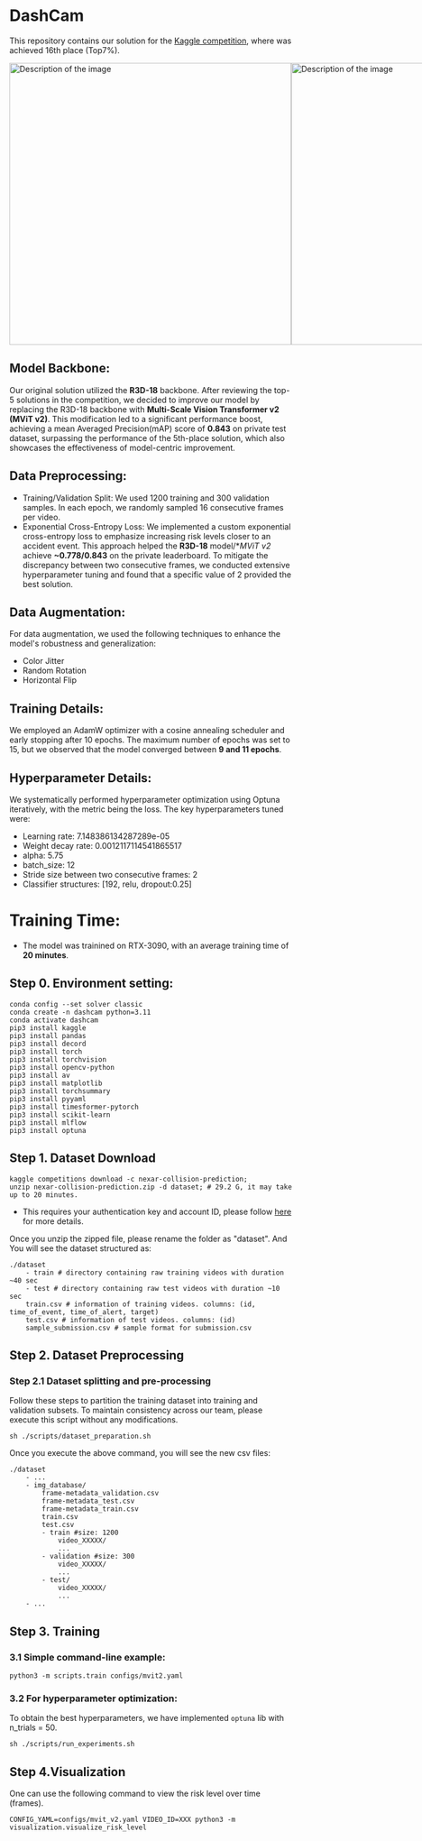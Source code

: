 # DashCam

This repository contains our solution for the [Kaggle competition](https://www.kaggle.com/competitions/nexar-collision-prediction/overview), where was achieved 16th place (Top7%).
<div style="display: flex; justify-content: space-between;">
    <img src="example/negative.gif" alt="Description of the image" width="500"/>
    <img src="example/positive.gif" alt="Description of the image" width="500"/>
</div>

## Model Backbone:
Our original solution utilized the **R3D-18** backbone. After reviewing the top-5 solutions in the competition, we decided to improve our model by replacing the R3D-18 backbone with **Multi-Scale Vision Transformer v2 (MViT v2)**. This modification led to a significant performance boost, achieving a mean Averaged Precision(mAP) score of **0.843** on private test dataset, surpassing the performance of the 5th-place solution, which also showcases the effectiveness of model-centric improvement.

## Data Preprocessing:
* Training/Validation Split: We used 1200 training and 300 validation samples. In each epoch, we randomly sampled 16 consecutive frames per video.
* Exponential Cross-Entropy Loss: We implemented a custom exponential cross-entropy loss to emphasize increasing risk levels closer to an accident event. This approach helped the **R3D-18** model/**MViT v2* achieve **~0.778/0.843** on the private leaderboard. To mitigate the discrepancy between two consecutive frames, we conducted extensive hyperparameter tuning and found that a specific value of 2 provided the best solution.

## Data Augmentation:
For data augmentation, we used the following techniques to enhance the model's robustness and generalization:
* Color Jitter
* Random Rotation
* Horizontal Flip
  
## Training Details:
We employed an AdamW optimizer with a cosine annealing scheduler and early stopping after 10 epochs. The maximum number of epochs was set to 15, but we observed that the model converged between **9 and 11 epochs**.

## Hyperparameter Details:
We systematically performed hyperparameter optimization using Optuna iteratively, with the metric being the loss. The key hyperparameters tuned were:
* Learning rate: 7.148386134287289e-05
* Weight decay rate: 0.0012117114541865517
* alpha: 5.75
* batch_size: 12
* Stride size between two consecutive frames: 2
* Classifier structures: [192, relu, dropout:0.25]
  
# Training Time:
* The model was trainined on RTX-3090, with an average training time of **20 minutes**. 

## Step 0. Environment setting:

```
conda config --set solver classic
conda create -n dashcam python=3.11
conda activate dashcam
pip3 install kaggle
pip3 install pandas
pip3 install decord 
pip3 install torch 
pip3 install torchvision
pip3 install opencv-python
pip3 install av  
pip3 install matplotlib 
pip3 install torchsummary
pip3 install pyyaml
pip3 install timesformer-pytorch
pip3 install scikit-learn
pip3 install mlflow
pip3 install optuna
```

## Step 1. Dataset Download
```
kaggle competitions download -c nexar-collision-prediction;
unzip nexar-collision-prediction.zip -d dataset; # 29.2 G, it may take up to 20 minutes.
```
* This requires your authentication key and account ID, please follow [here](https://github.com/Kaggle/kaggle-api#download-dataset-files) for more details.

Once you unzip the zipped file, please rename the folder as "dataset". And You will see the dataset structured as:
```
./dataset
    - train # directory containing raw training videos with duration ~40 sec
    - test # directory containing raw test videos with duration ~10 sec
    train.csv # information of training videos. columns: (id, time_of_event, time_of_alert, target)
    test.csv # information of test videos. columns: (id)
    sample_submission.csv # sample format for submission.csv
```

## Step 2. Dataset Preprocessing
### Step 2.1 Dataset splitting and pre-processing 
Follow these steps to partition the training dataset into training and validation subsets. To maintain consistency across our team, please execute this script without any modifications.
```
sh ./scripts/dataset_preparation.sh
```
Once you execute the above command, you will see the new csv files:
```
./dataset
    - ...
    - img_database/
        frame-metadata_validation.csv
        frame-metadata_test.csv
        frame-metadata_train.csv
        train.csv
        test.csv
        - train #size: 1200
            video_XXXXX/
            ...
        - validation #size: 300
            video_XXXXX/
            ...
        - test/
            video_XXXXX/
            ...
    - ...   
```


## Step 3. Training
### 3.1 Simple command-line example:
```
python3 -m scripts.train configs/mvit2.yaml
```
### 3.2 For hyperparameter optimization:
To obtain the best hyperparameters, we have implemented `optuna` lib with n_trials = 50. 
```
sh ./scripts/run_experiments.sh
```


## Step 4.Visualization 

One can use the following command to view the risk level over time (frames).

```
CONFIG_YAML=configs/mvit_v2.yaml VIDEO_ID=XXX python3 -m visualization.visualize_risk_level 
```
